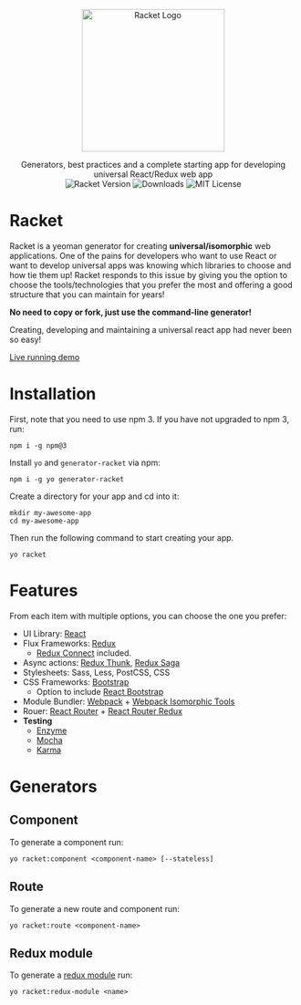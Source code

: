 <p align="center">
  <a href="https://infinite.red/ignite"><img src="https://www.dropbox.com/s/y11z4zz4w8fcb1d/racket-logo.png?dl=1" alt="Racket Logo" width="250px"></a>
</p>

<p align="center">
  Generators, best practices and a complete starting app for developing universal React/Redux web app
  <br/>
  <img src="https://img.shields.io/npm/v/generator-racket.svg?maxAge=2592000" alt="Racket Version"/>
  <img src="https://img.shields.io/npm/dm/generator-racket.svg?maxAge=2592000" alt="Downloads"/>
  <img src="https://img.shields.io/github/license/mohebifar/racket.svg?maxAge=2592000" alt="MIT License"/>
</p>

# Racket
Racket is a yeoman generator for creating **universal/isomorphic** web applications. One of the pains for developers who want to use React or want to develop universal apps was knowing which libraries to choose and how tie them up! Racket responds to this issue by giving you the option to choose the tools/technologies that you prefer the most and offering a good structure that you can maintain for years!

**No need to copy or fork, just use the command-line generator!**

Creating, developing and maintaining a universal react app had never been so easy!

[Live running demo](https://racket-demo.herokuapp.com/)

# Installation
First, note that you need to use npm 3. If you have not upgraded to npm 3, run:
```
npm i -g npm@3
```

Install `yo` and `generator-racket` via npm:

```
npm i -g yo generator-racket
```

Create a directory for your app and cd into it:

```
mkdir my-awesome-app
cd my-awesome-app
```

Then run the following command to start creating your app.

```
yo racket
```

# Features
From each item with multiple options, you can choose the one you prefer:

- UI Library: [React](https://github.com/facebook/react)
- Flux Frameworks: [Redux](https://github.com/reactjs/redux)
  - [Redux Connect](https://github.com/makeomatic/redux-connect) included.
- Async actions: [Redux Thunk](https://github.com/gaearon/redux-thunk), [Redux Saga](https://github.com/yelouafi/redux-saga)
- Stylesheets: Sass, Less, PostCSS, CSS
- CSS Frameworks: [Bootstrap](https://github.com/twbs/bootstrap)
  - Option to include [React Bootstrap](https://github.com/react-bootstrap/react-bootstrap)
- Module Bundler: [Webpack](https://webpack.github.io/) + [Webpack Isomorphic Tools](https://github.com/halt-hammerzeit/webpack-isomorphic-tools)
- Rouer: [React Router](https://github.com/reactjs/react-router) + [React Router Redux](https://github.com/reactjs/react-router-redux)
- **Testing**
  - [Enzyme](https://github.com/airbnb/enzyme)
  - [Mocha](https://github.com/mochajs/mocha)
  - [Karma](https://github.com/karma-runner/karma)



# Generators
## Component
To generate a component run:

```
yo racket:component <component-name> [--stateless]
```

## Route
To generate a new route and component run:

```
yo racket:route <component-name>
```

## Redux module
To generate a [redux module](https://github.com/erikras/ducks-modular-redux) run:

```
yo racket:redux-module <name>
```
